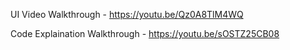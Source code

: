UI Video Walkthrough - https://youtu.be/Qz0A8TlM4WQ

Code Explaination Walkthrough - https://youtu.be/sOSTZ25CB08
